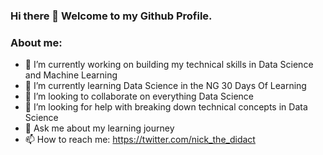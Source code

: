 ### Hi there 👋 Welcome to my Github Profile.

<!--
**ebereanuebunwa/ebereanuebunwa** is a ✨ _special_ ✨ repository because its `README.md` (this file) appears on your GitHub profile.

Here are some ideas to get you started:
-->
### About me:
- 🔭 I’m currently working on building my technical skills in Data Science and Machine Learning
- 🌱 I’m currently learning Data Science in the NG 30 Days Of Learning
- 👯 I’m looking to collaborate on everything Data Science 
- 🤔 I’m looking for help with breaking down technical concepts in Data Science
- 💬 Ask me about my learning journey
- 📫 How to reach me: https://twitter.com/nick_the_didact

